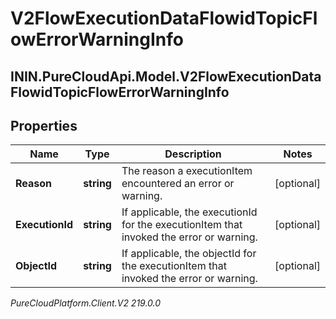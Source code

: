 # V2FlowExecutionDataFlowidTopicFlowErrorWarningInfo

## ININ.PureCloudApi.Model.V2FlowExecutionDataFlowidTopicFlowErrorWarningInfo

## Properties

|Name | Type | Description | Notes|
|------------ | ------------- | ------------- | -------------|
| **Reason** | **string** | The reason a executionItem encountered an error or warning. | [optional] |
| **ExecutionId** | **string** | If applicable, the executionId for the executionItem that invoked the error or warning. | [optional] |
| **ObjectId** | **string** | If applicable, the objectId for the executionItem that invoked the error or warning. | [optional] |



_PureCloudPlatform.Client.V2 219.0.0_
